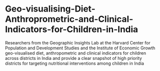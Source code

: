 # Geo-visualising-Diet-Anthroprometric-and-Clinical-Indicators-for-Children-in-India
Researchers from the Geographic Insights Lab at the Harvard Center for Population and Development Studies and the Institute of Economic Growth geo-visualised diet, anthropometric and clinical indicators for children across districts in India and provide a clear snapshot of high priority districts for targeting nutritional interventions among children in India
